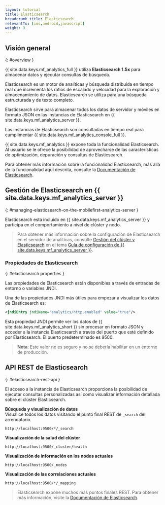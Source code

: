 ```yaml
---
layout: tutorial
title: Elasticsearch
breadcrumb_title: Elasticsearch
relevantTo: [ios,android,javascript]
weight: 3
---
```

<!-- NLS_CHARSET=UTF-8 -->
## Visión general
{: #overview }

{{ site.data.keys.mf_analytics_full }} utiliza **Elasticsearch 1.5x** para almacenar datos y ejecutar consultas de búsqueda.    

Elasticsearch es un motor de analíticas y búsqueda distribuida en tiempo real que incrementa los ratios de escalado y velocidad para la exploración y almacenamiento de datos.
Elasticsearch se utiliza para una búsqueda estructurada y de texto completo.


Elasticsearch sirve para almacenar todos los datos de servidor y móviles en formato JSON en las instancias de Elasticsearch en {{ site.data.keys.mf_analytics_server }}.

Las instancias de Elasticsearch son consultadas en tiempo real para cumplimentar {{ site.data.keys.mf_analytics_console_full }}.

{{ site.data.keys.mf_analytics }} expone toda la funcionalidad Elasticsearch.
Al usuario se le ofrece la posibilidad de aprovecharse de las características de optimización, depuración y consultas de Elasticsearch.


Para obtener más información sobre la funcionalidad Elasticsearch, más allá de la funcionalidad aquí descrita, consulte la [Documentación de Elasticsearch](https://www.elastic.co/guide/en/elasticsearch/reference/1.5/index.html).


## Gestión de Elasticsearch en {{ site.data.keys.mf_analytics_server }}
{: #managing-elasticsearch-on-the-mobilefirst-analytics-server }

Elasticsearch está incluido en {{ site.data.keys.mf_analytics_server }} y participa en el comportamiento a nivel de clúster y nodo.


> Para obtener más información sobre la configuración de Elasticsearch en el servidor de analíticas, consulte [Gestión del clúster y Elasticsearch](../../installation-configuration/production/analytics/configuration#cluster-management-and-elasticsearch) en el tema [Guía de configuración de {{ site.data.keys.mf_analytics_server }}](../../installation-configuration/production/analytics/configuration).
### Propiedades de Elasticsearch
{: #elasticsearch properties }

Las propiedades de Elasticsearch están disponibles a través de entradas de entorno o variables JNDI.
  
Una de las propiedades JNDI más útiles para empezar a visualizar los datos de Elasticsearch es:


```xml
<jndiEntry jndiName="analytics/http.enabled" value="true"/>
```

Esta propiedad JNDI permite ver los datos de {{ site.data.keys.mf_analytics_short }} sin procesar en formato JSON y acceder a la instancia Elasticsearch a través del puerto que esté definido por Elasticsearch.
El puerto predeterminado es 9500.

> **Nota**: Este valor no es seguro y no se debería habilitar en un entorno de producción.


## API REST de Elasticsearch
{: #elasticsearch-rest-api }

El acceso a la instancia de Elasticsearch proporciona la posibilidad de ejecutar consultas personalizadas así como visualizar información detallada sobre el clúster Elasticsearch.


**Búsqueda y visualización de datos**  
Visualice todos los datos visitando el punto final REST de `_search` del arrendatario.
  

```
http://localhost:9500/*/_search
```

**Visualización de la salud del clúster**  

```
http://localhost:9500/_cluster/health
```

**Visualización de información en los nodos actuales**  

```
http://localhost:9500/_nodes
```

**Visualización de las correlaciones actuales**  

```
http://localhost:9500/*/_mapping
```

> Elasticsearch expone muchos más puntos finales REST.
Para obtener más información, visite la [Documentación de Elasticsearch](https://www.elastic.co/guide/en/elasticsearch/reference/1.5/index.html).
